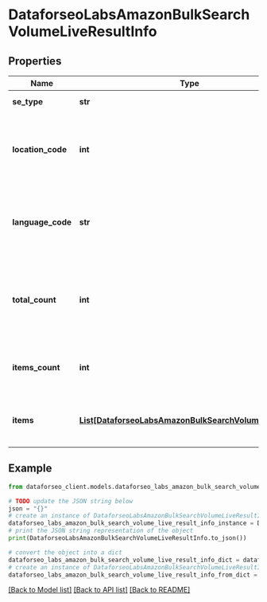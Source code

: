 # DataforseoLabsAmazonBulkSearchVolumeLiveResultInfo


## Properties

Name | Type | Description | Notes
------------ | ------------- | ------------- | -------------
**se_type** | **str** | search engine type | [optional] 
**location_code** | **int** | location code in a POST array if there is no data, then the value is null | [optional] 
**language_code** | **str** | language code in a POST array if there is no data, then the value is null | [optional] 
**total_count** | **int** | total amount of results in our database relevant to your request | [optional] 
**items_count** | **int** | the number of results returned in the items array | [optional] 
**items** | [**List[DataforseoLabsAmazonBulkSearchVolumeLiveItem]**](DataforseoLabsAmazonBulkSearchVolumeLiveItem.md) | contains keyword search volume data data | [optional] 

## Example

```python
from dataforseo_client.models.dataforseo_labs_amazon_bulk_search_volume_live_result_info import DataforseoLabsAmazonBulkSearchVolumeLiveResultInfo

# TODO update the JSON string below
json = "{}"
# create an instance of DataforseoLabsAmazonBulkSearchVolumeLiveResultInfo from a JSON string
dataforseo_labs_amazon_bulk_search_volume_live_result_info_instance = DataforseoLabsAmazonBulkSearchVolumeLiveResultInfo.from_json(json)
# print the JSON string representation of the object
print(DataforseoLabsAmazonBulkSearchVolumeLiveResultInfo.to_json())

# convert the object into a dict
dataforseo_labs_amazon_bulk_search_volume_live_result_info_dict = dataforseo_labs_amazon_bulk_search_volume_live_result_info_instance.to_dict()
# create an instance of DataforseoLabsAmazonBulkSearchVolumeLiveResultInfo from a dict
dataforseo_labs_amazon_bulk_search_volume_live_result_info_from_dict = DataforseoLabsAmazonBulkSearchVolumeLiveResultInfo.from_dict(dataforseo_labs_amazon_bulk_search_volume_live_result_info_dict)
```
[[Back to Model list]](../README.md#documentation-for-models) [[Back to API list]](../README.md#documentation-for-api-endpoints) [[Back to README]](../README.md)


